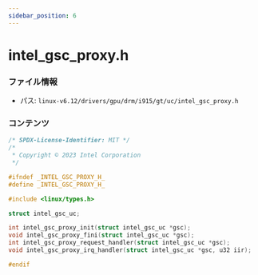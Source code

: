 ```yaml
---
sidebar_position: 6
---
```

# intel_gsc_proxy.h

### ファイル情報

- パス: `linux-v6.12/drivers/gpu/drm/i915/gt/uc/intel_gsc_proxy.h`

### コンテンツ

```h
/* SPDX-License-Identifier: MIT */
/*
 * Copyright © 2023 Intel Corporation
 */

#ifndef _INTEL_GSC_PROXY_H_
#define _INTEL_GSC_PROXY_H_

#include <linux/types.h>

struct intel_gsc_uc;

int intel_gsc_proxy_init(struct intel_gsc_uc *gsc);
void intel_gsc_proxy_fini(struct intel_gsc_uc *gsc);
int intel_gsc_proxy_request_handler(struct intel_gsc_uc *gsc);
void intel_gsc_proxy_irq_handler(struct intel_gsc_uc *gsc, u32 iir);

#endif

```
